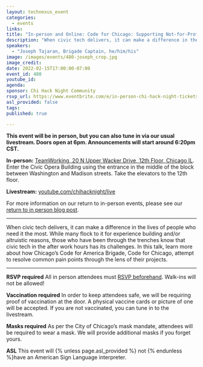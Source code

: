 ```yaml
---
layout: technexus_event
categories:
  - events
links: 
title: "In-person and Online: Code for Chicago: Supporting Not-for-Profit Organizations"
description: "When civic tech delivers, it can make a difference in the lives of people who need it the most. While many flock to it for experience building and/or altruistic reasons, those who have been through the trenches know that civic tech in the after work hours has its challenges. In this talk, learn more about how Chicago’s Code for America Brigade, Code for Chicago, attempt to resolve common pain points through the lens of their projects."
speakers:
  - "Joseph Tajaran, Brigade Captain, he/him/his"
image: /images/events/480-joseph_crop.jpg
image_credit: 
date: 2022-02-15T17:00:00-07:00
event_id: 480
youtube_id: 
agenda: 
sponsor: Chi Hack Night Community
rsvp_url: https://www.eventbrite.com/e/in-person-chi-hack-night-tickets-207988107027
asl_provided: false
tags: 
published: true

---
```


**This event will be in person, but you can also tune in via our usual livestream. Doors open at 6pm. Announcements will start around 6:20pm CST.**

**In-person:** <a href='https://www.google.com/maps/place/TechNexus+Venture+Collaborative/@41.8835673,-87.6394085,17z/data=!3m1!4b1!4m5!3m4!1s0x880e2d5be57f04c5:0xa87e47e177660090!8m2!3d41.8835673!4d-87.6372198'>TeamWorking, 20 N Upper Wacker Drive, 12th Floor, Chicago IL</a>. Enter the Civic Opera Building using the entrance in the middle of the block between Washington and Madison streets. Take the elevators to the 12th floor.

**Livestream:** <a href='https://youtube.com/chihacknight/live'>youtube.com/chihacknight/live</a>

For more information on our return to in-person events, please see our [return to in person blog post](/blog/2021/11/09/2021-return-to-in-person.html). 

---

When civic tech delivers, it can make a difference in the lives of people who need it the most. While many flock to it for experience building and/or altruistic reasons, those who have been through the trenches know that civic tech in the after work hours has its challenges. In this talk, learn more about how Chicago’s Code for America Brigade, Code for Chicago, attempt to resolve common pain points through the lens of their projects.


---

**RSVP required** All in person attendees must [RSVP beforehand]({{page.rsvp_url}}). Walk-ins will not be allowed!

**Vaccination required** In order to keep attendees safe, we will be requiring proof of vaccination at the door. A physical vaccine cards or picture of one will be accepted. If you are not vaccinated, you can tune in to the livestream.

**Masks required** As per the City of Chicago’s mask mandate, attendees will be required to wear a mask. We will provide additional masks if you forget yours.

**ASL** This event will {% unless page.asl_provided %} not {% endunless %}have an American Sign Language interpreter.
